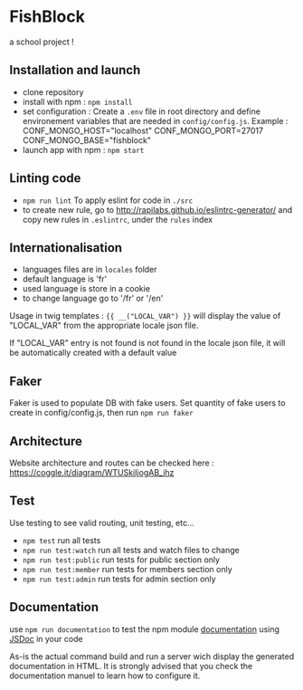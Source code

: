# FishBlock

a school project !

## Installation and launch

- clone repository
- install with npm : `npm install`
- set configuration : Create a `.env` file in root directory and define environement variables that are needed in `config/config.js`. Example :
CONF_MONGO_HOST="localhost"
CONF_MONGO_PORT=27017
CONF_MONGO_BASE="fishblock"
- launch app with npm : `npm start`

## Linting code

- `npm run lint` To apply eslint for code in `./src`
- to create new rule, go to http://rapilabs.github.io/eslintrc-generator/ and copy new rules in `.eslintrc`, under the `rules` index

## Internationalisation

- languages files are in `locales` folder
- default language is 'fr'
- used language is store in a cookie
- to change language go to '/fr' or '/en'

Usage in twig templates :
`{{ __("LOCAL_VAR") }}` will display the value of "LOCAL_VAR" from the appropriate locale json file.

If "LOCAL_VAR" entry is not found is not found in the locale json file, it will be automatically created with a default value

## Faker

Faker is used to populate DB with fake users.
Set quantity of fake users to create in config/config.js, then run `npm run faker`

## Architecture

Website architecture and routes can be checked here : https://coggle.it/diagram/WTUSkiIjogAB_ihz

## Test
Use testing to see valid routing, unit testing, etc...
- `npm test` run all tests
- `npm run test:watch` run all tests and watch files to change
- `npm run test:public` run tests for public section only
- `npm run test:member` run tests for members section only
- `npm run test:admin` run tests for admin section only

## Documentation

use `npm run documentation` to test the npm module [documentation](https://www.npmjs.com/package/documentation) using [JSDoc](http://usejsdoc.org/) in your code

As-is the actual command build and run a server wich display the generated documentation in HTML. It is strongly advised that you check the documentation manuel to learn how to configure it.